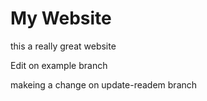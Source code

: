 # My Website

this a really great website

Edit on example branch

makeing a change on update-readem branch
